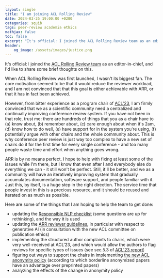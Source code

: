 ```yaml
---
layout: single
title: "I am joining ACL Rolling Review"
date: 2024-03-25 19:00:00 +0200
categories: squib
tags: peer-review academia ethics  
mathjax: false
toc: false
excerpt: "It's official: I joined the ACL Rolling Review team as an editor-in-chief, and I'd like to share some brief thoughts on this."
header:
    og_image: /assets/images/justice.png
---
```


It's official: I joined the [ACL Rolling Review team](https://aclrollingreview.org/people) as an editor-in-chief, and I'd like to share some brief thoughts on this.

When ACL Rolling Review was first launched, I wasn't its biggest fan. The core motivation seemed to be that it would reduce the reviewer workload, and I am not convinced that that this goal is either achievable with ARR, or that it has in fact been achieved.

However, from bitter experience as a program chair of [ACL'23](https://2023.aclweb.org/), I am firmly convinced that we as a scientific community need a centralized and continually improving conference review system. If you have not been in that role, trust me: there are hundreds of things that you as a chair have to (a) know about, (b) remember about, (c) care enough about when it's 2am, (d) know how to do well, (e) have support for in the system you're using, (f) potentially argue with other chairs and the whole community about. This is why conference peer review is just way too complex to have a new set of chairs do it for the first time for every single conference - and too many people waste time and effort when anything goes wrong. 

ARR is by no means perfect. I hope to help with fixing at least some of the issues while I'm there, but I know that even after I and everybody else do everything we can - it still won't be perfect. Still, it'll be better, and we as a community will have an iteratively improving system that gradually accumulates documentation, software support, and people familiar with it. Just this, by itself, is a huge step in the right direction. The service time that people invest in this is a precious resource, and it should be reused and iterated on as much as possible.

Here are some of the things that I am hoping to help the team to get done:

- updating the [Responsible NLP checklist](https://aclrollingreview.org/responsibleNLPresearch/) (some questions are up for rethinking), and the way it is used
- updating the [ARR reviewer guidelines](https://aclrollingreview.org/reviewertutorial), in particular with respect to generative AI (in consultation with the new ACL committee on publication ethics)
- implementing the structured author complaints to chairs, which were very well-received at ACL'23, and which would allow the authors to flag reviews for specific types of issues (see sec.5.3 of [ACL'23 report](https://aclanthology.org/2023.acl-long.911/))
- figuring out ways to support the chairs in implementing [the new ACL anonymity policy](https://www.aclweb.org/adminwiki/index.php/ACL_Anonymity_Policy) (according to which borderline anonymized papers have an advantage over preprinted papers)
- analyzing the effects of the change in anonymity policy